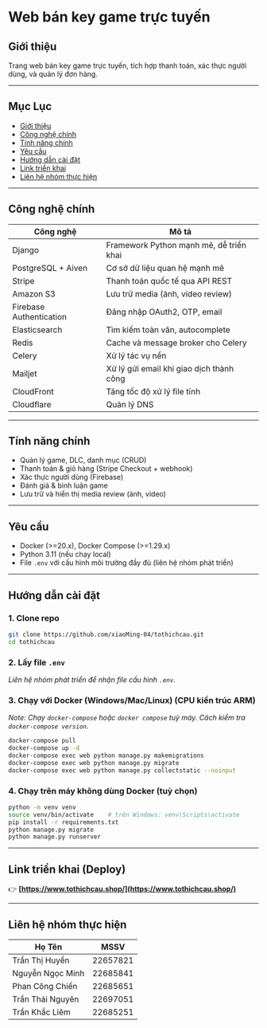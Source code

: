 # Web bán key game trực tuyến

## Giới thiệu

Trang web bán key game trực tuyến, tích hợp thanh toán, xác thực người dùng, và quản lý đơn hàng.

---

## Mục Lục

- [Giới thiệu](#giới-thiệu)
- [Công nghệ chính](#công-nghệ-chính)
- [Tính năng chính](#tính-năng-chính)
- [Yêu cầu](#yêu-cầu)
- [Hướng dẫn cài đặt](#hướng-dẫn-cài-đặt)
- [Link triển khai](#link-triển-khai)
- [Liên hệ nhóm thực hiện](#liên-hệ-nhóm-thực-hiện)

---

## Công nghệ chính

| Công nghệ               | Mô tả                                   |
| ----------------------- | --------------------------------------- |
| Django                  | Framework Python mạnh mẽ, dễ triển khai |
| PostgreSQL + Aiven      | Cơ sở dữ liệu quan hệ mạnh mẽ           |
| Stripe                  | Thanh toán quốc tế qua API REST         |
| Amazon S3               | Lưu trữ media (ảnh, video review)       |
| Firebase Authentication | Đăng nhập OAuth2, OTP, email            |
| Elasticsearch           | Tìm kiếm toàn văn, autocomplete         |
| Redis                   | Cache và message broker cho Celery      |
| Celery                  | Xử lý tác vụ nền                        |
| Mailjet                 | Xử lý gửi email khi giao dịch thành công|
| CloudFront              | Tăng tốc độ xử lý file tĩnh             |
| Cloudflare              | Quản lý DNS

---

## Tính năng chính

- Quản lý game, DLC, danh mục (CRUD)
- Thanh toán & giỏ hàng (Stripe Checkout + webhook)
- Xác thực người dùng (Firebase)
- Đánh giá & bình luận game
- Lưu trữ và hiển thị media review (ảnh, video)

---

## Yêu cầu

- Docker (>=20.x), Docker Compose (>=1.29.x)
- Python 3.11 (nếu chạy local)
- File `.env` với cấu hình môi trường đầy đủ (liên hệ nhóm phát triển)

---

## Hướng dẫn cài đặt

### 1. Clone repo

```bash
git clone https://github.com/xiaoMing-04/tothichcau.git
cd tothichcau
````

### 2. Lấy file `.env`

*Liên hệ nhóm phát triển để nhận file cấu hình `.env`.*

### 3. Chạy với Docker (Windows/Mac/Linux) (CPU kiến trúc ARM)
*Note: Chạy `docker-compose` hoặc `docker compose` tuỳ máy. Cách kiểm tra `docker-compose version`.*

```bash
docker-compose pull
docker-compose up -d
docker-compose exec web python manage.py makemigrations
docker-compose exec web python manage.py migrate
docker-compose exec web python manage.py collectstatic --noinput
```

### 4. Chạy trên máy không dùng Docker (tuỳ chọn)

```bash
python -m venv venv
source venv/bin/activate    # trên Windows: venv\Scripts\activate
pip install -r requirements.txt
python manage.py migrate
python manage.py runserver
```

---

## Link triển khai (Deploy)

👉 **[https://www.tothichcau.shop/](https://www.tothichcau.shop/)**

---

## Liên hệ nhóm thực hiện

| Họ Tên           | MSSV     |
| ---------------- | -------- |
| Trần Thị Huyền   | 22657821 |
| Nguyễn Ngọc Minh | 22685841 |
| Phan Công Chiến  | 22685651 |
| Trần Thái Nguyên | 22697051 |
| Trần Khắc Liêm   | 22685251 |